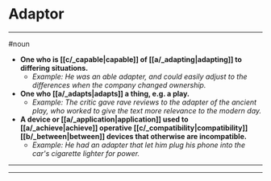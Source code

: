 # Adaptor
---
#noun
- **One who is [[c/_capable|capable]] of [[a/_adapting|adapting]] to differing situations.**
	- _Example: He was an able adapter, and could easily adjust to the differences when the company changed ownership._
- **One who [[a/_adapts|adapts]] a thing, e.g. a play.**
	- _Example: The critic gave rave reviews to the adapter of the ancient play, who worked to give the text more relevance to the modern day._
- **A device or [[a/_application|application]] used to [[a/_achieve|achieve]] operative [[c/_compatibility|compatibility]] [[b/_between|between]] devices that otherwise are incompatible.**
	- _Example: He had an adapter that let him plug his phone into the car's cigarette lighter for power._
---
---
